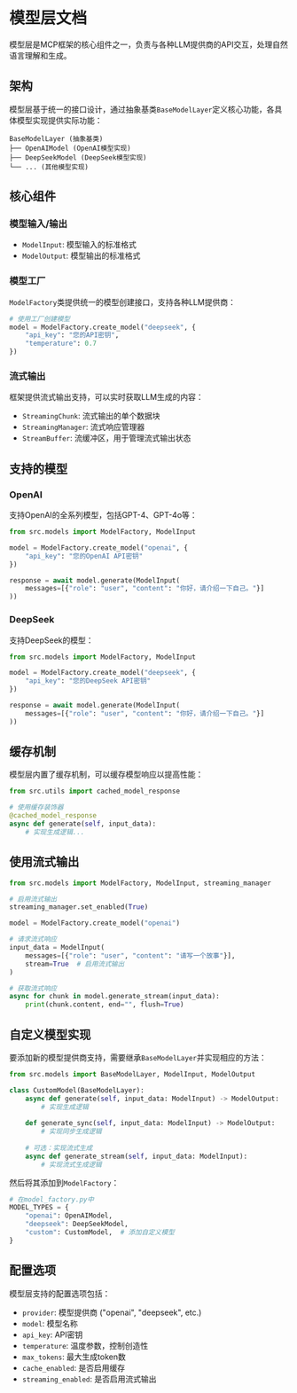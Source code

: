 # 模型层文档

模型层是MCP框架的核心组件之一，负责与各种LLM提供商的API交互，处理自然语言理解和生成。

## 架构

模型层基于统一的接口设计，通过抽象基类`BaseModelLayer`定义核心功能，各具体模型实现提供实际功能：

```
BaseModelLayer (抽象基类)
├── OpenAIModel (OpenAI模型实现)
├── DeepSeekModel (DeepSeek模型实现)
└── ... (其他模型实现)
```

## 核心组件

### 模型输入/输出

- `ModelInput`: 模型输入的标准格式
- `ModelOutput`: 模型输出的标准格式

### 模型工厂

`ModelFactory`类提供统一的模型创建接口，支持各种LLM提供商：

```python
# 使用工厂创建模型
model = ModelFactory.create_model("deepseek", {
    "api_key": "您的API密钥",
    "temperature": 0.7
})
```

### 流式输出

框架提供流式输出支持，可以实时获取LLM生成的内容：

- `StreamingChunk`: 流式输出的单个数据块
- `StreamingManager`: 流式响应管理器
- `StreamBuffer`: 流缓冲区，用于管理流式输出状态

## 支持的模型

### OpenAI

支持OpenAI的全系列模型，包括GPT-4、GPT-4o等：

```python
from src.models import ModelFactory, ModelInput

model = ModelFactory.create_model("openai", {
    "api_key": "您的OpenAI API密钥"
})

response = await model.generate(ModelInput(
    messages=[{"role": "user", "content": "你好，请介绍一下自己。"}]
))
```

### DeepSeek

支持DeepSeek的模型：

```python
from src.models import ModelFactory, ModelInput

model = ModelFactory.create_model("deepseek", {
    "api_key": "您的DeepSeek API密钥"
})

response = await model.generate(ModelInput(
    messages=[{"role": "user", "content": "你好，请介绍一下自己。"}]
))
```

## 缓存机制

模型层内置了缓存机制，可以缓存模型响应以提高性能：

```python
from src.utils import cached_model_response

# 使用缓存装饰器
@cached_model_response
async def generate(self, input_data):
    # 实现生成逻辑...
```

## 使用流式输出

```python
from src.models import ModelFactory, ModelInput, streaming_manager

# 启用流式输出
streaming_manager.set_enabled(True)

model = ModelFactory.create_model("openai")

# 请求流式响应
input_data = ModelInput(
    messages=[{"role": "user", "content": "请写一个故事"}],
    stream=True  # 启用流式输出
)

# 获取流式响应
async for chunk in model.generate_stream(input_data):
    print(chunk.content, end="", flush=True)
```

## 自定义模型实现

要添加新的模型提供商支持，需要继承`BaseModelLayer`并实现相应的方法：

```python
from src.models import BaseModelLayer, ModelInput, ModelOutput

class CustomModel(BaseModelLayer):
    async def generate(self, input_data: ModelInput) -> ModelOutput:
        # 实现生成逻辑
        
    def generate_sync(self, input_data: ModelInput) -> ModelOutput:
        # 实现同步生成逻辑
        
    # 可选：实现流式生成
    async def generate_stream(self, input_data: ModelInput):
        # 实现流式生成逻辑
```

然后将其添加到`ModelFactory`：

```python
# 在model_factory.py中
MODEL_TYPES = {
    "openai": OpenAIModel,
    "deepseek": DeepSeekModel,
    "custom": CustomModel,  # 添加自定义模型
}
```

## 配置选项

模型层支持的配置选项包括：

- `provider`: 模型提供商 ("openai", "deepseek", etc.)
- `model`: 模型名称
- `api_key`: API密钥
- `temperature`: 温度参数，控制创造性
- `max_tokens`: 最大生成token数
- `cache_enabled`: 是否启用缓存
- `streaming_enabled`: 是否启用流式输出 